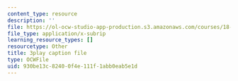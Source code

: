```yaml
---
content_type: resource
description: ''
file: https://ol-ocw-studio-app-production.s3.amazonaws.com/courses/18-06sc-linear-algebra-fall-2011/930be13c82400f4e111f1abb0eab5e1d_55AoWKZZtww.srt
file_type: application/x-subrip
learning_resource_types: []
resourcetype: Other
title: 3play caption file
type: OCWFile
uid: 930be13c-8240-0f4e-111f-1abb0eab5e1d
---
```

